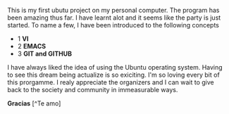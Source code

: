 This is my first ubutu project on my personal computer.
The program has been amazing thus far. I have learnt alot and it seems like the party is just started.
To name a few, I have been introduced to the following concepts
* 1 __VI__
* 2 __EMACS__
* 3 __GIT and GITHUB__

I have always liked the idea of using the Ubuntu operating system. Having to see this dream being actualize is so exiciting. I'm so loving every bit of this prorgamme.
I realy appreciate the organizers and I can wait to give back to the society and community in immeasurable ways.

__Gracias__ [^Te amo]
